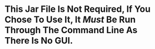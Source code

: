 # This Jar File Is **Not** Required, If You Chose To Use It, It ***Must*** Be Run Through The Command Line As There Is No GUI.
